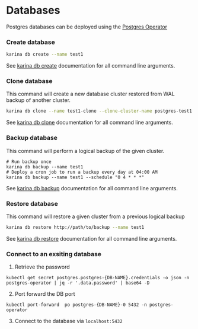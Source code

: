 # Databases

Postgres databases can be deployed using the [Postgres Operator](https://github.com/flanksource/postgres-operator)

### Create database

```bash
karina db create --name test1
```

See [karina db create](../../../cli/karina_db_create/) documentation for all command line arguments.

### Clone database

This command will create a new database cluster restored from WAL backup of another cluster.

```bash
karina db clone --name test1-clone --clone-cluster-name postgres-test1 --clone-timestamp "2020-04-05 14:01:00 UTC"
```

See [karina db clone](../../../cli/karina_db_clone/) documentation for all command line arguments.

### Backup database

This command will perform a logical backup of the given cluster.

```
# Run backup once
karina db backup --name test1
# Deploy a cron job to run a backup every day at 04:00 AM
karina db backup --name test1 --schedule "0 4 * * *"
```

See [karina db backup](../../../cli/karina_db_backup/) documentation for all command line arguments.

### Restore database

This command will restore a given cluster from a previous logical backup

```bash
karina db restore http://path/to/backup --name test1
```

See [karina db restore](../../../cli/karina_db_restore/) documentation for all command line arguments.

### Connect to an exsiting database

1) Retrieve the password

```shell
kubectl get secret postgres.postgres-{DB-NAME}.credentials -o json -n postgres-operator | jq -r '.data.password' | base64 -D
```

2) Port forward the DB port

```shell
kubectl port-forward  po postgres-{DB-NAME}-0 5432 -n postgres-operator
```

3) Connect to the database via `localhost:5432`



